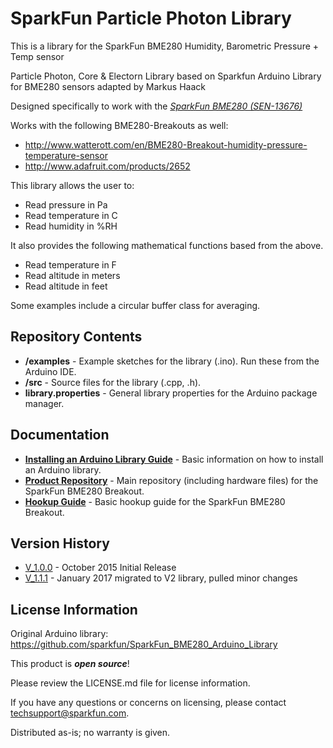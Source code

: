 SparkFun Particle Photon Library
===============================================

This is a library for the SparkFun BME280 Humidity, Barometric Pressure + Temp sensor

Particle Photon, Core & Electorn Library based on Sparkfun Arduino Library for BME280 sensors adapted by Markus Haack

Designed specifically to work with the [*SparkFun BME280 (SEN-13676)*](https://www.sparkfun.com/products/13676)

Works with the following BME280-Breakouts as well:
 * http://www.watterott.com/en/BME280-Breakout-humidity-pressure-temperature-sensor
 * http://www.adafruit.com/products/2652

This library allows the user to:

* Read pressure in Pa
* Read temperature in C
* Read humidity in %RH

It also provides the following mathematical functions based from the above.

* Read temperature in F
* Read altitude in meters
* Read altitude in feet

Some examples include a circular buffer class for averaging.

Repository Contents
-------------------

* **/examples** - Example sketches for the library (.ino). Run these from the Arduino IDE. 
* **/src** - Source files for the library (.cpp, .h).
* **library.properties** - General library properties for the Arduino package manager. 

Documentation
--------------

* **[Installing an Arduino Library Guide](https://learn.sparkfun.com/tutorials/installing-an-arduino-library)** - Basic information on how to install an Arduino library.
* **[Product Repository](https://github.com/sparkfun/BME280-Breakout-Board)** - Main repository (including hardware files) for the SparkFun BME280 Breakout.
* **[Hookup Guide](https://learn.sparkfun.com/tutorials/bme280-breakout-hookup-guide)** - Basic hookup guide for the SparkFun BME280 Breakout.

Version History
---------------
* [V_1.0.0](https://github.com/mhaack/SparkFun_BME280/releases/tag/V_1.0.0) - October 2015 Initial Release
* [V_1.1.1](https://github.com/mhaack/SparkFun_BME280/releases/tag/V_1.1.1) - January 2017 migrated to V2 library, pulled minor changes

License Information
-------------------

Original Arduino library: https://github.com/sparkfun/SparkFun_BME280_Arduino_Library

This product is _**open source**_! 

Please review the LICENSE.md file for license information. 

If you have any questions or concerns on licensing, please contact techsupport@sparkfun.com.

Distributed as-is; no warranty is given.
